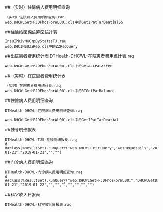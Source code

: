 ##（实时）住院病人费用明细查询

	（实时）住院病人费用明细查询.raq
	web.DHCWLGetHFJDFhosForWL001.cls中的GetIPatTarDeatialSS


##住院按医保统筹区统计表

	InsuIPDivMXGrpByStatesTJ.raq
	web.DHCINSUZZRep.cls中的ZZRepQuery



##出院患者费用统计表
	DTHealth-DHCWL-在院患者费用统计表.raq

	web.DHCWLGetHFJDFhosForWL001.cls中的GetALLPatXZFee


##（实时）在院患者费用统计表

	（实时）在院患者费用统计表.raq
	web.DHCWLGetHFJDFhosForWL001.cls中的RTGetPatBalance


##住院病人费用明细查询

	DTHealth-DHCWL-住院病人费用明细查询.raq

	web.DHCWLGetHFJDFhosForWL001.cls中的GetIPatTarDeatial


##挂号明细报表

	DTHealth-DHCWL-TJS-挂号明细报表.raq
	d ##class(%ResultSet).RunQuery("web.DHCWLTJSGHQuery","GetRegDetails","2019-01-21","2019-01-21","","") 


##门诊病人费用明细查询

	DTHealth-DHCWL-门诊病人费用明细查询.raq
	d ##class(%ResultSet).RunQuery("web.DHCWLGetHFJDFhosForWL001","DHCWLGetDrugHZInfoAll","2019-01-21","2019-01-22","","","","","","","")


##科室收入日报表

	DTHealth-DHCWL-科室收入日报表.raq